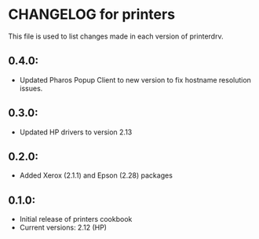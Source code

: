 # CHANGELOG for printers

This file is used to list changes made in each version of printerdrv.

## 0.4.0:

* Updated Pharos Popup Client to new version to fix hostname resolution issues.

## 0.3.0:

* Updated HP drivers to version 2.13

## 0.2.0:

* Added Xerox (2.1.1) and Epson (2.28) packages

## 0.1.0:

* Initial release of printers cookbook
* Current versions: 2.12 (HP)
